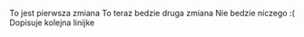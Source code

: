 To jest pierwsza zmiana
To teraz bedzie druga zmiana
Nie bedzie niczego :(
Dopisuje kolejna linijke
